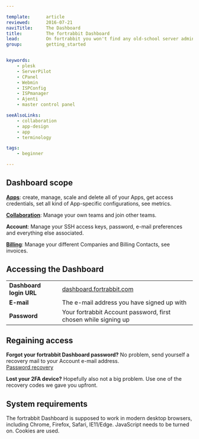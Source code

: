 ```yaml
---

template:      article
reviewed:      2016-07-21
naviTitle:     The Dashboard
title:         The fortrabbit Dashboard
lead:          On fortrabbit you won't find any old-school server admin control panel like CPanel. The fortrabbit dashboard is designed to give you fine-grained control:
group:         getting_started


keywords:
    - plesk
    - ServerPilot
    - CPanel
    - Webmin
    - ISPConfig
    - ISPmanager
    - Ajenti
    - master control panel

seeAlsoLinks:
    - collaboration
    - app-design
    - app
    - terminology

tags:
    - beginner

---
```




## Dashboard scope

**[Apps](/app)**: create, manage, scale and delete all of your Apps, get access credentials, set all kind of App-specific configurations, see metrics.

**[Collaboration](/collaboration)**: Manage your own teams and join other teams.

**Account**: Manage your SSH access keys, password, e-mail preferences and everything else associated.

**[Billing](/billing)**: Manage your different Companies and Billing Contacts, see invoices.


## Accessing the Dashboard

| | |
|-|-|
| **Dashboard login URL** | [dashboard.fortrabbit.com](https://dashboard.fortrabbit.com)       |
| **E-mail**              | The e-mail address you have signed up with                        |
| **Password**            | Your fortrabbit Account password, first chosen while signing up   |


## Regaining access

**Forgot your fortrabbit Dashboard password?** No problem, send yourself a recovery mail to your Account e-mail address.  
[Password recovery](https://dashboard.fortrabbit.com/password)

**Lost your 2FA device?** Hopefully also not a big problem. Use one of the recovery codes we gave you upfront.



## System requirements

The fortrabbit Dashboard is supposed to work in modern desktop browsers, including Chrome, Firefox, Safari, IE11/Edge. JavaScript needs to be turned on. Cookies are used.